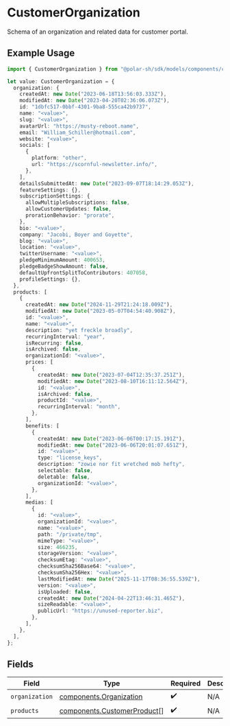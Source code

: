 # CustomerOrganization

Schema of an organization and related data for customer portal.

## Example Usage

```typescript
import { CustomerOrganization } from "@polar-sh/sdk/models/components/customerorganization.js";

let value: CustomerOrganization = {
  organization: {
    createdAt: new Date("2023-06-18T13:56:03.333Z"),
    modifiedAt: new Date("2023-04-20T02:36:06.073Z"),
    id: "1dbfc517-0bbf-4301-9ba8-555ca42b9737",
    name: "<value>",
    slug: "<value>",
    avatarUrl: "https://musty-reboot.name",
    email: "William_Schiller@hotmail.com",
    website: "<value>",
    socials: [
      {
        platform: "other",
        url: "https://scornful-newsletter.info/",
      },
    ],
    detailsSubmittedAt: new Date("2023-09-07T18:14:29.053Z"),
    featureSettings: {},
    subscriptionSettings: {
      allowMultipleSubscriptions: false,
      allowCustomerUpdates: false,
      prorationBehavior: "prorate",
    },
    bio: "<value>",
    company: "Jacobi, Boyer and Goyette",
    blog: "<value>",
    location: "<value>",
    twitterUsername: "<value>",
    pledgeMinimumAmount: 400653,
    pledgeBadgeShowAmount: false,
    defaultUpfrontSplitToContributors: 407058,
    profileSettings: {},
  },
  products: [
    {
      createdAt: new Date("2024-11-29T21:24:18.009Z"),
      modifiedAt: new Date("2023-05-07T04:54:40.908Z"),
      id: "<value>",
      name: "<value>",
      description: "yet freckle broadly",
      recurringInterval: "year",
      isRecurring: false,
      isArchived: false,
      organizationId: "<value>",
      prices: [
        {
          createdAt: new Date("2023-07-04T12:35:37.251Z"),
          modifiedAt: new Date("2023-08-10T16:11:12.564Z"),
          id: "<value>",
          isArchived: false,
          productId: "<value>",
          recurringInterval: "month",
        },
      ],
      benefits: [
        {
          createdAt: new Date("2023-06-06T00:17:15.191Z"),
          modifiedAt: new Date("2023-06-06T20:01:07.651Z"),
          id: "<value>",
          type: "license_keys",
          description: "zowie nor fit wretched mob hefty",
          selectable: false,
          deletable: false,
          organizationId: "<value>",
        },
      ],
      medias: [
        {
          id: "<value>",
          organizationId: "<value>",
          name: "<value>",
          path: "/private/tmp",
          mimeType: "<value>",
          size: 466235,
          storageVersion: "<value>",
          checksumEtag: "<value>",
          checksumSha256Base64: "<value>",
          checksumSha256Hex: "<value>",
          lastModifiedAt: new Date("2025-11-17T08:36:55.539Z"),
          version: "<value>",
          isUploaded: false,
          createdAt: new Date("2024-04-22T13:46:31.465Z"),
          sizeReadable: "<value>",
          publicUrl: "https://unused-reporter.biz",
        },
      ],
    },
  ],
};
```

## Fields

| Field                                                                      | Type                                                                       | Required                                                                   | Description                                                                |
| -------------------------------------------------------------------------- | -------------------------------------------------------------------------- | -------------------------------------------------------------------------- | -------------------------------------------------------------------------- |
| `organization`                                                             | [components.Organization](../../models/components/organization.md)         | :heavy_check_mark:                                                         | N/A                                                                        |
| `products`                                                                 | [components.CustomerProduct](../../models/components/customerproduct.md)[] | :heavy_check_mark:                                                         | N/A                                                                        |